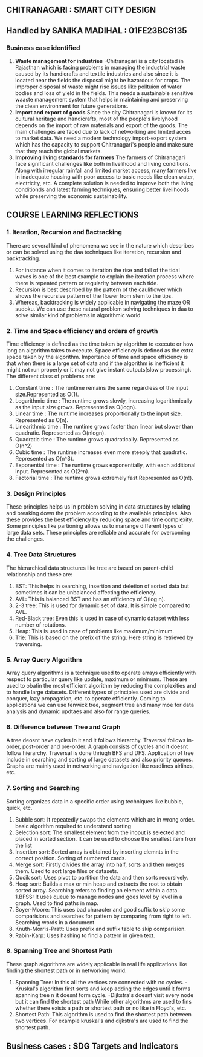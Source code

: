 ## CHITRANAGARI : SMART CITY DESIGN

## Handled by SANIKA MADIHAL : 01FE23BCS135

### Business case identified
1. **Waste management for industries**
-Chitranagari is a city located in Rajasthan which is facing problems in managing the industrial waste caused by its handicrafts and textile industries and also since it is located near the fields the disposal might be hazardous for crops. The improper disposal of  waste might rise issues like polltuion of water bodies and loss of yield in the fields. This needs a sustainable sensitive waaste management system that helps in maintaining and preserving the clean environment for future generations.
2. **Import and export of goods**
Since the city Chitranagari is known for its cultural heritage and handicrafts, most of the people's livelyhood depends on the import of raw materials and export of the goods. The main challenges are faced due to lack of networking and limited acces to market data. We need a modern technology import-export system which has the capacity to support Chitranagari's people and make sure that they reach the global markets. 
3. **Improving living standards for farmers**
The farmers of Chitranagari face significant challenges like both in livelihood and living conditions. Along with irregular rainfall and limited market access, many farmers live in inadequate housing with poor access to basic needs like clean water, electricity, etc. A complete solution is needed to improve both the living conditionds and latest farming techniques, ensuring better livelihoods while preserving the economic sustainability.

## COURSE LEARNING REFLECTIONS
### 1. Iteration, Recursion and Bactracking
There are several kind of phenomena we see in the nature which describes or can be solved using the daa techniques like iteration, recursion and backtracking.
1. For instance when it comes to iteration the rise and fall of the tidal waves is one of the best example to explain the iteration process where there is repeated pattern or regularity between each tide.
2. Recursion is best described by the pattern of the cauliflower which shows the recursive pattern of the flower from stem to the tips.
3. Whereas, backtracking is widely applicable in navigating the maze OR sudoku. We can use these natural problem solving techniques in daa to solve similar kind of problems in algorithmic world

### 2. Time and Space efficiency and orders of growth
Time efficiency is defined as the time taken by algorithm to execute or how long an algorithm takes to execute. Space efficiency is defined as the extra space taken by the algorithm. Importance of time and space efficiency is that when there is a large set of data and if the algorithm is inefficient it might not run properly or it may not give instant outputs(slow processing). The different class of problems are:
1. Constant time : The runtime remains the same regardless of the input size.Represented as O(1).
2. Logarithmic time : The runtime grows slowly, increasing logarithmically as the input size grows. Represented as O(logn).
3. Linear time : The runtime increases proportionally to the input size. Represented as O(n).
4. Linearithmic time : The runtime grows faster than linear but slower than quadratic. Represented as O(nlogn).
5. Quadratic time : The runtime grows quadratically. Represented as O(n^2)
6. Cubic time : The runtime increases even more steeply that quadratic. Represented as O(n^3).
7. Exponential time : The runtime grows exponentially, with each additional input. Represented as O(2^n).
8. Factorial time : The runtime grows extremely fast.Represented as O(n!).
### 3. Design Principles
These principles helps us in problem solving in data structures by relating and breaking down the problem according to the available principles. Also these provides the best efficiency by reduicing space and time complexity. Some principles like partioning allows us to manange different types of large data sets. These principles are reliable and accurate for overcoming the challenges.
### 4. Tree Data Structures
The hierarchical data structures like tree are based on parent-child relationship and these are:
1. BST: This helps in searching, insertion and deletion of sorted data but sometimes it can be unbalanced affecting the efficiency.
2. AVL: This is balanced BST and has an efficiency of O(log n).
3. 2-3 tree: This is used for dynamic set of data. It is simple compared to AVL.
4. Red-Black tree: Even this is used in case of dynamic dataset with less number of rotations.
5. Heap: This is used in case of problems like maximum/minimum.
6. Trie: This is based on the prefix of the string. Here string is retrieved by traversing.
### 5. Array Query Algorithm
Array query algorithms is a technique used to operate arrays efficiently with respect to particular query like update, maximum or minimum.
These are used to obatin the most efficient algorithm by reducing the complexities and to handle large datasets. Different types of principles used are divide and conquer, lazy propagation, etc. to operate efficiently. Coming to applications we can use fenwick tree, segment tree and  many moe for data analysis and dynamic updtaes and also for range queries.
### 6. Difference between Tree and Graph
A tree deosnt have cycles in it and it follows hierarchy. Traversal follows in-order, post-order and pre-order.
A graph consists of cycles and it doesnt follow hierarchy. Traversal is done thriugh BFS and DFS.
Application of tree include in searching and sorting of large datasets and also priority queues. Graphs are mainly used in networking and navigation like roadlines airlines, etc.
### 7. Sorting and Searching
Sorting organizes data in a specific order using techniques like bubble, quick, etc.
   1. Bubble sort: It repeatedly swaps the elements which are in wrong order. basic algorithm required to understand sorting
   2. Selection sort: The smallest element from the inoput is selected and placed in sorted section. It can be used to choose the smallest item from the list
   3. Insertion sort: Sorted array is obtained by inserting elemnts in the correct position. Sorting of numbered cards.
   4. Merge sort: Firstly divides the array into half, sorts and then merges them. Used to sort large files or datasets.
   5. Qucik sort: Uses pivot to partition the data and then sorts recursively. 
   6. Heap sort: Builds a max or min heap and extracts the root to obtain sorted array.
Searching refers to finding an element within a data.
   1.BFSS: It uses queue to manage nodes and goes level by level in a graph. Used to find paths in map.
   2. Boyer-Moore: This uses bad character and good suffix to skip some comparisions and searches for pattern by comparing from right to left. Searching words in a document
   3. Knuth-Morris-Pratt: Uses prefix and suffix table to skip comparision.
   4. Rabin-Karp: Uses hashing to find a pattern in given text.
### 8. Spanning Tree and Shortest Path
These graph algorithms are widely applicable in real life applications like finding the shortest path or in networking world.
   1. Spanning Tree: In this all the vertices are connected with no cycles.
      -Kruskal's algorithm first sorts and keep adding the edges until it forms spanning tree n 
       it doesnt form cycle.
      -Dijkstra's doesnt visit every node but it can find the shortest path
      While other algorithms are used to fins whether there exists a path or shortest path or 
      no like in Floyd's, etc.
   2. Shortest Path: This algorithm is used to find the shortest path between two vertices. For 
      example kruskal's and dijkstra's are used to find the shortest path.
      
## **Business cases : SDG Targets and Indicators** 
